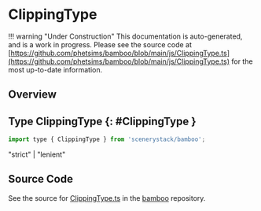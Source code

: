 # ClippingType

!!! warning "Under Construction"
    This documentation is auto-generated, and is a work in progress. Please see the source code at
    [https://github.com/phetsims/bamboo/blob/main/js/ClippingType.ts](https://github.com/phetsims/bamboo/blob/main/js/ClippingType.ts) for the most up-to-date information.

## Overview



## Type ClippingType {: #ClippingType }


```js
import type { ClippingType } from 'scenerystack/bamboo';
```


"strict" | "lenient"



## Source Code

See the source for [ClippingType.ts](https://github.com/phetsims/bamboo/blob/main/js/ClippingType.ts) in the [bamboo](https://github.com/phetsims/bamboo) repository.
